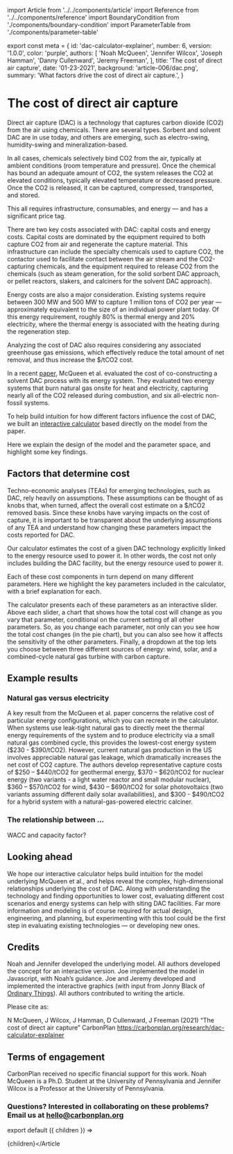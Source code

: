 import Article from '../../components/article'
import Reference from '../../components/reference'
import BoundaryCondition from './components/boundary-condition'
import ParameterTable from './components/parameter-table'

export const meta = {
  id: 'dac-calculator-explainer',
  number: 6,
  version: '1.0.0',
  color: 'purple',
  authors: [
    'Noah McQueen',
    'Jennifer Wilcox',
    'Joseph Hamman',
    'Danny Cullenward',
    'Jeremy Freeman',
  ],
  title: 'The cost of direct air capture',
  date: '01-23-2021',
  background: 'article-006/dac.png',
  summary: 'What factors drive the cost of direct air capture.',
}

# The cost of direct air capture

Direct air capture (DAC) is a technology that captures carbon dioxide (CO2) from the air using chemicals. There are several types. Sorbent and solvent DAC are in use today, and others are emerging, such as electro-swing, humidity-swing and mineralization-based.

In all cases, chemicals selectively bind CO2 from the air, typically at ambient conditions (room temperature and pressure). Once the chemical has bound an adequate amount of CO2, the system releases the CO2 at elevated conditions, typically elevated temperature or decreased pressure. Once the CO2 is released, it can be captured, compressed, transported, and stored.

This all requires infrastructure, consumables, and energy — and has a significant price tag.

There are two key costs associated with DAC: capital costs and energy costs. Capital costs are dominated by the equipment required to both capture CO2 from air and regenerate the capture material. This infrastructure can include the specialty chemicals used to capture CO2, the contactor used to facilitate contact between the air stream and the CO2-capturing chemicals, and the equipment required to release CO2 from the chemicals (such as steam generation, for the solid sorbent DAC approach, or pellet reactors, slakers, and calciners for the solvent DAC approach).

Energy costs are also a major consideration. Existing systems require between 300 MW and 500 MW to capture 1 million tons of CO2 per year — approximately equivalent to the size of an individual power plant today. Of this energy requirement, roughly 80% is thermal energy and 20% electricity, where the thermal energy is associated with the heating during the regeneration step.

Analyzing the cost of DAC also requires considering any associated greenhouse gas emissions, which effectively reduce the total amount of net removal, and thus increase the $/tCO2 cost.

In a recent [paper](https://www.frontiersin.org/articles/10.3389/fclim.2020.618644/abstract), McQueen et al. evaluated the cost of co-constructing a solvent DAC process with its energy system. They evaluated two energy systems that burn natural gas onsite for heat and electricity, capturing nearly all of the CO2 released during combustion, and six all-electric non-fossil systems.

To help build intuition for how different factors influence the cost of DAC, we built an [interactive calculator](https://carbonplan.org/research/dac-calculator) based directly on the model from the paper.

Here we explain the design of the model and the parameter space, and highlight some key findings.

## Factors that determine cost

Techno-economic analyses (TEAs) for emerging technologies, such as DAC, rely heavily on assumptions. These assumptions can be thought of as knobs that, when turned, affect the overall cost estimate on a $/tCO2 removed basis. Since these knobs have varying impacts on the cost of capture, it is important to be transparent about the underlying assumptions of any TEA and understand how changing these parameters impact the costs reported for DAC.

Our calculator estimates the cost of a given DAC technology explicitly linked to the energy resource used to power it. In other words, the cost not only includes building the DAC facility, but the energy resource used to power it.

<BoundaryCondition />

Each of these cost components in turn depend on many different parameters. Here we highlight the key parameters included in the calculator, with a brief explanation for each.

<ParameterTable />

The calculator presents each of these parameters as an interactive slider. Above each slider, a chart that shows how the total cost will change as you vary that parameter, conditional on the current setting of all other parameters. So, as you change each parameter, not only can you see how the total cost changes (in the pie chart), but you can also see how it affects the sensitivity of the other parameters. Finally, a dropdown at the top lets you choose between three different sources of energy: wind, solar, and a combined-cycle natural gas turbine with carbon capture.

## Example results

### Natural gas versus electricity

A key result from the McQueen et al. paper concerns the relative cost of particular energy configurations, which you can recreate in the calculator.
When systems use leak-tight natural gas to directly meet the thermal energy requirements of the system and to produce electricity via a small natural gas combined cycle, this provides the lowest-cost energy system ($230 - $390/tCO2). However, current natural gas production in the US involves appreciable natural gas leakage, which dramatically increases the net cost of CO2 capture. The authors develop representative capture costs of $250 – $440/tCO2 for geothermal energy, $370 – $620/tCO2 for nuclear energy (two variants - a light water reactor and small modular nuclear), $360 – $570/tCO2 for wind, $430 – $690/tCO2 for solar photovoltaics (two variants assuming different daily solar availabilities), and $300 - $490/tCO2 for a hybrid system with a natural-gas-powered electric calciner.

### The relationship between ...

WACC and capacity factor?

## Looking ahead

We hope our interactive calculator helps build intuition for the model underlying McQueen et al., and helps reveal the complex, high-dimensional relationships underlying the cost of DAC. Along with understanding the technology and finding opportunities to lower cost, evaluating different cost scenarios and energy systems can help with siting DAC facilities. Far more information and modeling is of course required for actual design, engineering, and planning, but experimenting with this tool could be the first step in evaluating existing technologies — or developing new ones.

<SectionBreak />

## Credits

Noah and Jennifer developed the underlying model. All authors developed the concept for an interactive version. Joe implemented the model in Javascript, with Noah’s guidance. Joe and Jeremy developed and implemented the interactive graphics (with input from Jonny Black of [Ordinary Things](https://ot.studio)). All authors contributed to writing the article.

Please cite as:

N McQueen, J Wilcox, J Hamman, D Cullenward, J Freeman (2021) “The cost of direct air capture” CarbonPlan https://carbonplan.org/research/dac-calculator-explainer

## Terms of engagement

CarbonPlan received no specific financial support for this work. Noah McQueen is a Ph.D. Student at the University of Pennsylvania and Jennifer Wilcox is a Professor at the University of Pennsylvania.

### Questions? Interested in collaborating on these problems? Email us at [hello@carbonplan.org](mailto:hello@carbonplan.org)

export default ({ children }) => <Article meta={meta}>{children}</Article

>
